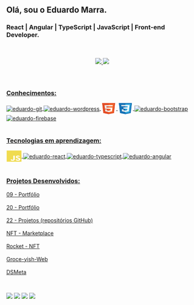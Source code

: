 ## Olá, sou o Eduardo Marra. 
### React | Angular | TypeScript | JavaScript | Front-end Developer.
<br>
<br>

<!--
- 🔭 I’m currently working on ...
- 🌱 I’m currently learning ...
- 👯 I’m looking to collaborate on ...
- 🤔 I’m looking for help with ...
- 💬 Ask me about ...
- 📫 How to reach me: ...
- 😄 Pronouns: ...
- ⚡ Fun fact: ...
-->

<!--
  Cards retirados em https://github.com/anuraghazra/github-readme-stats
-->
<div align="center">
  <a href="https://github.com/Eduardomarra">
  <img height="180em" src="https://github-readme-stats.vercel.app/api?username=Eduardomarra&show_icons=true&theme=radical"/>
  <img height="180em" src="https://github-readme-stats.vercel.app/api/top-langs/?username=Eduardomarra&layout=compact&langs_count=7&theme=dracula"/>
</div>
<br>
<br>

 ##
  
<!--
  Icons retirados em https://devicon.dev/. Icones em formato SVG
-->
  
### Conhecimentos:
   
<div style="display: inline_block">
  <img align="center" alt="eduardo-git" height="30" width="40" src="https://cdn.jsdelivr.net/gh/devicons/devicon/icons/git/git-original.svg" />
  <img align="center" alt="eduardo-wordpress" height="30" width="40" src="https://cdn.jsdelivr.net/gh/devicons/devicon/icons/wordpress/wordpress-plain.svg" />
  <img align="center" alt="eduardo-HTML" height="30" width="40" src="https://raw.githubusercontent.com/devicons/devicon/master/icons/html5/html5-original.svg">
  <img align="center" alt="eduardo-CSS" height="30" width="40" src="https://raw.githubusercontent.com/devicons/devicon/master/icons/css3/css3-original.svg">
  <img align="center" alt="eduardo-bootstrap" height="30" width="40" src="https://cdn.jsdelivr.net/gh/devicons/devicon/icons/bootstrap/bootstrap-plain.svg" />
  <img align="center" alt="eduardo-firebase" height="30" width="40" src="https://cdn.jsdelivr.net/gh/devicons/devicon/icons/firebase/firebase-plain.svg" />
</div><br>
  
### Tecnologias em aprendizagem:
<div style="display: inline_block">
  <img align="center" alt="eduardo-Js" height="30" width="40" src="https://raw.githubusercontent.com/devicons/devicon/master/icons/javascript/javascript-plain.svg">
  <img align="center" alt="eduardo-react" height="30" width="40" src="https://cdn.jsdelivr.net/gh/devicons/devicon/icons/react/react-original.svg" />
  <img align="center" alt="eduardo-typescript" height="30" width="40" src="https://cdn.jsdelivr.net/gh/devicons/devicon/icons/typescript/typescript-original.svg" />
  <img align="center" alt="eduardo-angular" height="30" width="40" src="https://cdn.jsdelivr.net/gh/devicons/devicon/icons/angularjs/angularjs-original.svg" />
</div><br>
  
### Projetos Desenvolvidos:
<div style="display: inline_block">
  <a href="https://github.com/Eduardomarra/09-portfolio" target="__blank">09 - Portfólio</a>
</div><br>
  <div style="display: inline_block">
  <a href="https://github.com/Eduardomarra/20-portfolio" target="__blank">20 - Portfólio</a>
</div><br>
   <div style="display: inline_block">
  <a href="https://github.com/Eduardomarra/22-repos-git" target="__blank">22 - Projetos (repositórios GitHub)</a>
</div><br>
<div style="display: inline_block">
  <a href="https://github.com/Eduardomarra/NFT-Marketplace" target="__blank">NFT - Marketplace</a>
</div><br>
<div style="display: inline_block">
  <a href="https://github.com/Eduardomarra/rocket-nft-react" target="__blank">Rocket - NFT</a>
</div><br>
<div style="display: inline_block">
  <a href="https://github.com/Eduardomarra/GroceYish" target="__blank">Groce-yish-Web</a>
</div><br>
<div style="display: inline_block">
  <a href="https://github.com/Eduardomarra/dsmeta" target="__blank">DSMeta</a>
</div><br>



  ##
  
<!--
  Icons redes sociais retirados em https://dev.to/envoy_/150-badges-for-github-pnk.
-->
<div> 
  <a href="mailto:eduardomarra@gmail.com" target="_blank"><img src="https://img.shields.io/badge/Gmail-D14836?style=for-the-badge&logo=gmail&logoColor=white" ></a>
  <a href="https://www.linkedin.com/in/eduardomarra/" target="_blank"><img src="https://img.shields.io/badge/-LinkedIn-%230077B5?style=for-the-badge&logo=linkedin&logoColor=white"></a> 
  <a href="https://www.instagram.com/eduardogmarra" target="_blank"><img src="https://img.shields.io/badge/-Instagram-%23E4405F?style=for-the-badge&logo=instagram&logoColor=white"></a>
  <a href="https://api.whatsapp.com/send?phone=61993707468" target="_blank"><img src="https://img.shields.io/badge/WhatsApp-25D366?style=for-the-badge&logo=whatsapp&logoColor=white"></a>
</div>
